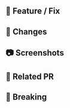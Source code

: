 ## :page_facing_up: Feature / Fix

## :pencil: Changes
<!-- Tell us what you've changed. -->

## :camera: Screenshots
<!-- Show us what you've changed, we love images. -->

## :paperclip: Related PR
<!-- PR that blocks this one, or the ones blocked by this PR -->

## :no_entry_sign: Breaking
<!-- Is there something breaking the API? Any class or method signature changed? -->
